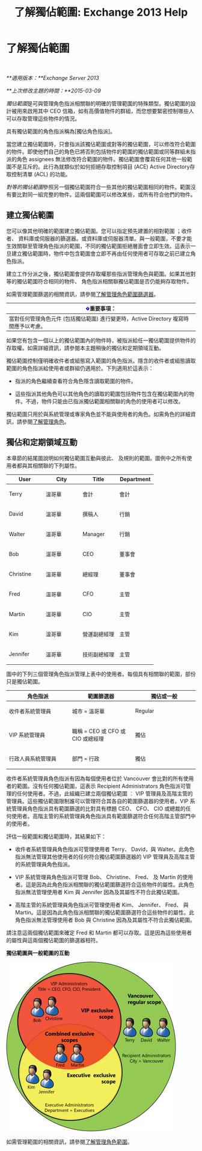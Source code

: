﻿---
title: '了解獨佔範圍: Exchange 2013 Help'
TOCTitle: 了解獨佔範圍
ms:assetid: 32492622-3b01-4e3b-8288-ed39525eea75
ms:mtpsurl: https://technet.microsoft.com/zh-tw/library/Dd638110(v=EXCHG.150)
ms:contentKeyID: 50472812
ms.date: 05/21/2018
mtps_version: v=EXCHG.150
ms.translationtype: MT
---

# 了解獨佔範圍

 

_**適用版本：**Exchange Server 2013_

_**上次修改主題的時間：**2015-03-09_

*獨佔範圍*是可與管理角色指派相關聯的明確的管理範圍的特殊類型。獨佔範圍的設計被用來啟用其中 CEO 信箱，如有高價值物件的群組，而您想要緊密控制哪些人可以存取管理這些物件的情況。

具有獨佔範圍的角色指派稱為\[獨佔角色指派\]。

當您建立獨佔範圍時，只會指派該獨佔範圍或對等的獨佔範圍，可以修改符合範圍的物件。即使他們自己的角色已將否則包括物件的範圍的獨佔範圍或同等群組未指派的角色 assignees 無法修改符合範圍的物件。獨佔範圍會覆寫任何其他一般範圍不是互斥的。此行為就類似於如何拒絕存取控制項目 (ACE) Active Directory存取控制清單 (ACL) 的功能。

*對等的獨佔範圍*參照另一個獨佔範圍符合一些其他的獨佔範圍相同的物件。範圍沒有要比對同一組完整的物件。這兩個範圍可以修改某些，或所有符合他們的物件。

## 建立獨佔範圍

您可以像其他明確的範圍建立獨佔範圍。您可以指定預先建置的相對範圍 ；收件者、 資料庫或伺服器的篩選器。或資料庫或伺服器清單。與一般範圍，不要才能生效關聯至管理角色指派的範圍，不同的獨佔範圍拒絕層面會立即生效。這表示一旦建立獨佔範圍時，物件中包含範圍會立即不再由任何使用者可存取之前已建立角色指派。

建立工作分派之後，獨佔範圍會提供存取權那些指派管理角色與範圍。如果其他對等的獨佔範圍符合相同的物件、 角色指派相關聯獨佔範圍是否仍能夠存取物件。

如需管理範圍篩選的相關資訊，請參閱[了解管理角色範圍篩選器](understanding-management-role-scope-filters-exchange-2013-help.md)。

<table>
<thead>
<tr class="header">
<th><img src="images/Bb124558.important(EXCHG.150).gif" title="重要事項" alt="重要事項" />重要事項：</th>
</tr>
</thead>
<tbody>
<tr class="odd">
<td>當對任何管理角色元件 (包括獨佔範圍) 進行變更時，Active Directory 複寫時間應予以考慮。</td>
</tr>
</tbody>
</table>


如果您有包含一個以上的獨佔範圍內的物件時，被指派給任一獨佔範圍提供物件的存取權。如需詳細資訊，請參閱本主題稍後的獨佔和定期領域互動。

獨佔範圍控制僅明確收件者或組態寫入範圍的角色指派。隱含的收件者或組態讀取範圍的角色指派給使用者或群組仍適用於。下列適用於這表示：

  - 指派的角色繼續查看符合角色隱含讀取範圍的物件。

  - 這些指派其他角色可以其他角色的讀取的範圍包括物件包含在獨佔範圍內的物件。不過，物件只能由已指派獨佔範圍相關聯的角色的使用者可以修改。

獨佔範圍只用於與系統管理或專家角色並不能與使用者的角色。如需角色的詳細資訊，請參閱[了解管理角色](understanding-management-roles-exchange-2013-help.md)。

## 獨佔和定期領域互動

本章節的結尾圖說明如何獨佔範圍互動與彼此、 及規則的範圍。圖例中之所有使用者都與其相關聯的下列屬性。


<table>
<colgroup>
<col style="width: 25%" />
<col style="width: 25%" />
<col style="width: 25%" />
<col style="width: 25%" />
</colgroup>
<thead>
<tr class="header">
<th>User</th>
<th>City</th>
<th>Title</th>
<th>Department</th>
</tr>
</thead>
<tbody>
<tr class="odd">
<td><p>Terry</p></td>
<td><p>溫哥華</p></td>
<td><p>會計</p></td>
<td><p>會計</p></td>
</tr>
<tr class="even">
<td><p>David</p></td>
<td><p>溫哥華</p></td>
<td><p>撰稿人</p></td>
<td><p>行銷</p></td>
</tr>
<tr class="odd">
<td><p>Walter</p></td>
<td><p>溫哥華</p></td>
<td><p>Manager</p></td>
<td><p>行銷</p></td>
</tr>
<tr class="even">
<td><p>Bob</p></td>
<td><p>溫哥華</p></td>
<td><p>CEO</p></td>
<td><p>董事會</p></td>
</tr>
<tr class="odd">
<td><p>Christine</p></td>
<td><p>溫哥華</p></td>
<td><p>總經理</p></td>
<td><p>董事會</p></td>
</tr>
<tr class="even">
<td><p>Fred</p></td>
<td><p>溫哥華</p></td>
<td><p>CFO</p></td>
<td><p>主管</p></td>
</tr>
<tr class="odd">
<td><p>Martin</p></td>
<td><p>溫哥華</p></td>
<td><p>CIO</p></td>
<td><p>主管</p></td>
</tr>
<tr class="even">
<td><p>Kim</p></td>
<td><p>溫哥華</p></td>
<td><p>營運副總經理</p></td>
<td><p>主管</p></td>
</tr>
<tr class="odd">
<td><p>Jennifer</p></td>
<td><p>溫哥華</p></td>
<td><p>技術副總經理</p></td>
<td><p>主管</p></td>
</tr>
</tbody>
</table>


圖中的下列三個管理角色指派管理上表中的使用者。每個具有相關聯的範圍，部份只是獨佔範圍。


<table>
<colgroup>
<col style="width: 33%" />
<col style="width: 33%" />
<col style="width: 33%" />
</colgroup>
<thead>
<tr class="header">
<th>角色指派</th>
<th>範圍篩選器</th>
<th>獨佔或一般</th>
</tr>
</thead>
<tbody>
<tr class="odd">
<td><p>收件者系統管理員</p></td>
<td><p>城市 = 溫哥華</p></td>
<td><p>Regular</p></td>
</tr>
<tr class="even">
<td><p>VIP 系統管理員</p></td>
<td><p>職稱 = CEO 或 CFO 或 CIO 或總經理</p></td>
<td><p>獨佔</p></td>
</tr>
<tr class="odd">
<td><p>行政人員系統管理員</p></td>
<td><p>部門 = 行政</p></td>
<td><p>獨佔</p></td>
</tr>
</tbody>
</table>


收件者系統管理員角色指派有因為每個使用者位於 Vancouver 會比對的所有使用者的範圍。沒有任何獨佔範圍，這表示 Recipient Administrators 角色指派可管理的任何使用者。不過，此組織已建立兩個獨佔範圍 ︰ VIP 管理員及高階主管的管理員。這些獨佔範圍限制誰可以管理符合其各自的範圍篩選器的使用者。VIP 系統管理員角色指派具有範圍篩選的比對具有標題 CEO、 CFO、 CIO 或總裁的任何使用者。高階主管的系統管理員角色指派具有範圍篩選符合任何高階主管部門中的使用者。

評估一般範圍和獨佔範圍時，其結果如下：

  - 收件者系統管理員角色指派可管理使用者 Terry、 David，與 Walter。此角色指派無法管理其他使用者的任何符合獨佔範圍篩選器的 VIP 管理員及高階主管的系統管理員角色指派。

  - VIP 系統管理員角色指派可管理 Bob、 Christine、 Fred、 及 Martin 的使用者。這是因為此角色指派相關聯的獨佔範圍篩選符合這些物件的屬性。此角色指派無法管理使用者 Kim 與 Jennifer 因為及其屬性不符合此獨佔範圍。

  - 高階主管的系統管理員角色指派可管理使用者 Kim、 Jennifer、 Fred、 與 Martin。這是因為此角色指派相關聯的獨佔範圍篩選符合這些物件的屬性。此角色指派無法管理使用者 Bob 與 Christine 因為及其屬性不符合此獨佔範圍。

請注意這兩個獨佔範圍來確定 Fred 和 Martin 都可以存取。這是因為這些使用者的屬性與這兩個獨佔範圍的篩選器相符。

**獨佔範圍與一般範圍的互動**

![獨佔和定期領域互動](images/Dd638110.0aa26d1d-1fa6-44d8-802d-83d75cd2624c(EXCHG.150).jpg "獨佔和定期領域互動")

如需管理範圍的相關資訊，請參閱[了解管理角色範圍](understanding-management-role-scopes-exchange-2013-help.md)。

